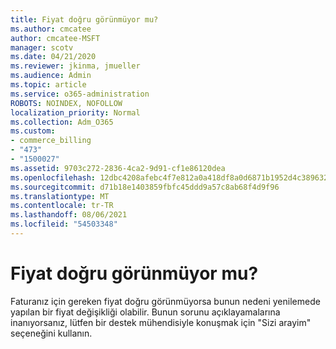 ```yaml
---
title: Fiyat doğru görünmüyor mu?
ms.author: cmcatee
author: cmcatee-MSFT
manager: scotv
ms.date: 04/21/2020
ms.reviewer: jkinma, jmueller
ms.audience: Admin
ms.topic: article
ms.service: o365-administration
ROBOTS: NOINDEX, NOFOLLOW
localization_priority: Normal
ms.collection: Adm_O365
ms.custom:
- commerce_billing
- "473"
- "1500027"
ms.assetid: 9703c272-2836-4ca2-9d91-cf1e86120dea
ms.openlocfilehash: 12dbc4208afebc4f7e812a0a418df8a0d6871b1952d4c3896326c2c1e72deff2
ms.sourcegitcommit: d71b18e1403859fbfc45ddd9a57c8ab68f4d9f96
ms.translationtype: MT
ms.contentlocale: tr-TR
ms.lasthandoff: 08/06/2021
ms.locfileid: "54503348"
---
```

# <a name="price-doesnt-look-correct"></a>Fiyat doğru görünmüyor mu?

Faturanız için gereken fiyat doğru görünmüyorsa bunun nedeni yenilemede yapılan bir fiyat değişikliği olabilir. Bunun sorunu açıklayamalarına inanıyorsanız, lütfen bir destek mühendisiyle konuşmak için "Sizi arayim" seçeneğini kullanın.
